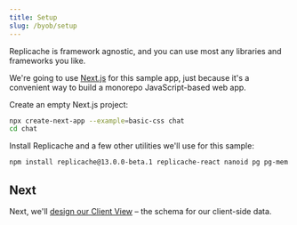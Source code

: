 ```yaml
---
title: Setup
slug: /byob/setup
---
```


Replicache is framework agnostic, and you can use most any libraries and frameworks you like.

We're going to use [Next.js](https://nextjs.org/) for this sample app, just because it's a convenient way to build a monorepo JavaScript-based web app.

Create an empty Next.js project:

```bash
npx create-next-app --example=basic-css chat
cd chat
```

Install Replicache and a few other utilities we'll use for this sample:

```bash
npm install replicache@13.0.0-beta.1 replicache-react nanoid pg pg-mem pg-promise pusher pusher-js
```

## Next

Next, we'll [design our Client View](./design-client-view.md) – the schema for our client-side data.
